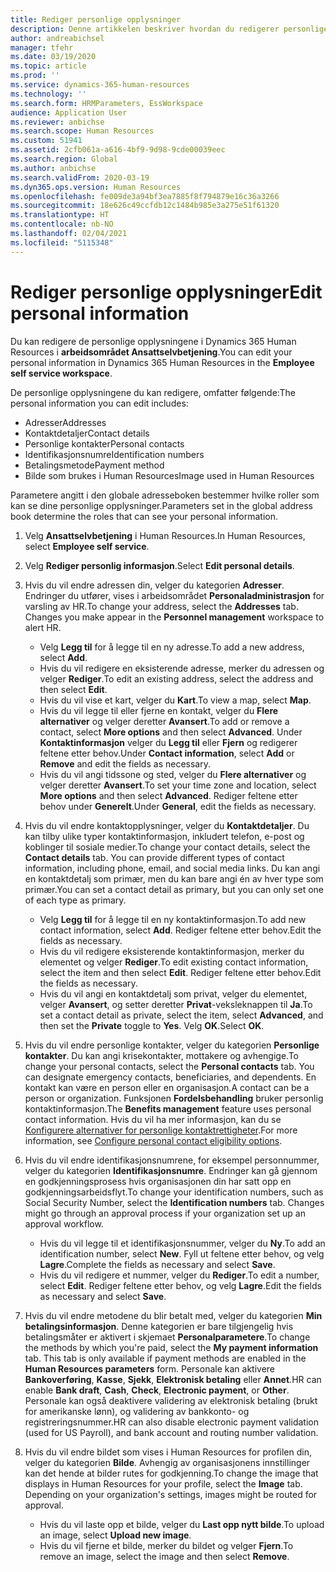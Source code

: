 ```yaml
---
title: Rediger personlige opplysninger
description: Denne artikkelen beskriver hvordan du redigerer personlige opplysninger i selvbetjening for ansatte og ledere.
author: andreabichsel
manager: tfehr
ms.date: 03/19/2020
ms.topic: article
ms.prod: ''
ms.service: dynamics-365-human-resources
ms.technology: ''
ms.search.form: HRMParameters, EssWorkspace
audience: Application User
ms.reviewer: anbichse
ms.search.scope: Human Resources
ms.custom: 51941
ms.assetid: 2cfb061a-a616-4bf9-9d98-9cde00039eec
ms.search.region: Global
ms.author: anbichse
ms.search.validFrom: 2020-03-19
ms.dyn365.ops.version: Human Resources
ms.openlocfilehash: fe009de3a94bf3ea7885f8f794879e16c36a3266
ms.sourcegitcommit: 18e626c49ccfdb12c1484b985e3a275e51f61320
ms.translationtype: HT
ms.contentlocale: nb-NO
ms.lasthandoff: 02/04/2021
ms.locfileid: "5115348"
---
```

# <a name="edit-personal-information"></a><span data-ttu-id="a0219-103">Rediger personlige opplysninger</span><span class="sxs-lookup"><span data-stu-id="a0219-103">Edit personal information</span></span>

<span data-ttu-id="a0219-104">Du kan redigere de personlige opplysningene i Dynamics 365 Human Resources i **arbeidsområdet Ansattselvbetjening**.</span><span class="sxs-lookup"><span data-stu-id="a0219-104">You can edit your personal information in Dynamics 365 Human Resources in the **Employee self service workspace**.</span></span>

<span data-ttu-id="a0219-105">De personlige opplysningene du kan redigere, omfatter følgende:</span><span class="sxs-lookup"><span data-stu-id="a0219-105">The personal information you can edit includes:</span></span>

- <span data-ttu-id="a0219-106">Adresser</span><span class="sxs-lookup"><span data-stu-id="a0219-106">Addresses</span></span>
- <span data-ttu-id="a0219-107">Kontaktdetaljer</span><span class="sxs-lookup"><span data-stu-id="a0219-107">Contact details</span></span>
- <span data-ttu-id="a0219-108">Personlige kontakter</span><span class="sxs-lookup"><span data-stu-id="a0219-108">Personal contacts</span></span>
- <span data-ttu-id="a0219-109">Identifikasjonsnumre</span><span class="sxs-lookup"><span data-stu-id="a0219-109">Identification numbers</span></span>
- <span data-ttu-id="a0219-110">Betalingsmetode</span><span class="sxs-lookup"><span data-stu-id="a0219-110">Payment method</span></span>
- <span data-ttu-id="a0219-111">Bilde som brukes i Human Resources</span><span class="sxs-lookup"><span data-stu-id="a0219-111">Image used in Human Resources</span></span>

<span data-ttu-id="a0219-112">Parametere angitt i den globale adresseboken bestemmer hvilke roller som kan se dine personlige opplysninger.</span><span class="sxs-lookup"><span data-stu-id="a0219-112">Parameters set in the global address book determine the roles that can see your personal information.</span></span>

1. <span data-ttu-id="a0219-113">Velg **Ansattselvbetjening** i Human Resources.</span><span class="sxs-lookup"><span data-stu-id="a0219-113">In Human Resources, select **Employee self service**.</span></span>

2. <span data-ttu-id="a0219-114">Velg **Rediger personlig informasjon**.</span><span class="sxs-lookup"><span data-stu-id="a0219-114">Select **Edit personal details**.</span></span>

3. <span data-ttu-id="a0219-115">Hvis du vil endre adressen din, velger du kategorien **Adresser**. Endringer du utfører, vises i arbeidsområdet **Personaladministrasjon** for varsling av HR.</span><span class="sxs-lookup"><span data-stu-id="a0219-115">To change your address, select the **Addresses** tab. Changes you make appear in the **Personnel management** workspace to alert HR.</span></span> 

    - <span data-ttu-id="a0219-116">Velg **Legg til** for å legge til en ny adresse.</span><span class="sxs-lookup"><span data-stu-id="a0219-116">To add a new address, select **Add**.</span></span>
    - <span data-ttu-id="a0219-117">Hvis du vil redigere en eksisterende adresse, merker du adressen og velger **Rediger**.</span><span class="sxs-lookup"><span data-stu-id="a0219-117">To edit an existing address, select the address and then select **Edit**.</span></span>
    - <span data-ttu-id="a0219-118">Hvis du vil vise et kart, velger du **Kart**.</span><span class="sxs-lookup"><span data-stu-id="a0219-118">To view a map, select **Map**.</span></span>
    - <span data-ttu-id="a0219-119">Hvis du vil legge til eller fjerne en kontakt, velger du **Flere alternativer** og velger deretter **Avansert**.</span><span class="sxs-lookup"><span data-stu-id="a0219-119">To add or remove a contact, select **More options** and then select **Advanced**.</span></span> <span data-ttu-id="a0219-120">Under **Kontaktinformasjon** velger du **Legg til** eller **Fjern** og redigerer feltene etter behov.</span><span class="sxs-lookup"><span data-stu-id="a0219-120">Under **Contact information**, select **Add** or **Remove** and edit the fields as necessary.</span></span>
    - <span data-ttu-id="a0219-121">Hvis du vil angi tidssone og sted, velger du **Flere alternativer** og velger deretter **Avansert**.</span><span class="sxs-lookup"><span data-stu-id="a0219-121">To set your time zone and location, select **More options** and then select **Advanced**.</span></span> <span data-ttu-id="a0219-122">Rediger feltene etter behov under **Generelt**.</span><span class="sxs-lookup"><span data-stu-id="a0219-122">Under **General**, edit the fields as necessary.</span></span>

4. <span data-ttu-id="a0219-123">Hvis du vil endre kontaktopplysninger, velger du **Kontaktdetaljer**. Du kan tilby ulike typer kontaktinformasjon, inkludert telefon, e-post og koblinger til sosiale medier.</span><span class="sxs-lookup"><span data-stu-id="a0219-123">To change your contact details, select the **Contact details** tab. You can provide different types of contact information, including phone, email, and social media links.</span></span> <span data-ttu-id="a0219-124">Du kan angi en kontaktdetalj som primær, men du kan bare angi én av hver type som primær.</span><span class="sxs-lookup"><span data-stu-id="a0219-124">You can set a contact detail as primary, but you can only set one of each type as primary.</span></span> 

    - <span data-ttu-id="a0219-125">Velg **Legg til** for å legge til en ny kontaktinformasjon.</span><span class="sxs-lookup"><span data-stu-id="a0219-125">To add new contact information, select **Add**.</span></span> <span data-ttu-id="a0219-126">Rediger feltene etter behov.</span><span class="sxs-lookup"><span data-stu-id="a0219-126">Edit the fields as necessary.</span></span>
    - <span data-ttu-id="a0219-127">Hvis du vil redigere eksisterende kontaktinformasjon, merker du elementet og velger **Rediger**.</span><span class="sxs-lookup"><span data-stu-id="a0219-127">To edit existing contact information, select the item and then select **Edit**.</span></span> <span data-ttu-id="a0219-128">Rediger feltene etter behov.</span><span class="sxs-lookup"><span data-stu-id="a0219-128">Edit the fields as necessary.</span></span>
    - <span data-ttu-id="a0219-129">Hvis du vil angi en kontaktdetalj som privat, velger du elementet, velger **Avansert**, og setter deretter **Privat**-veksleknappen til **Ja**.</span><span class="sxs-lookup"><span data-stu-id="a0219-129">To set a contact detail as private, select the item, select **Advanced**, and then set the **Private** toggle to **Yes**.</span></span> <span data-ttu-id="a0219-130">Velg **OK**.</span><span class="sxs-lookup"><span data-stu-id="a0219-130">Select **OK**.</span></span>
  
5. <span data-ttu-id="a0219-131">Hvis du vil endre personlige kontakter, velger du kategorien **Personlige kontakter**. Du kan angi krisekontakter, mottakere og avhengige.</span><span class="sxs-lookup"><span data-stu-id="a0219-131">To change your personal contacts, select the **Personal contacts** tab. You can designate emergency contacts, beneficiaries, and dependents.</span></span> <span data-ttu-id="a0219-132">En kontakt kan være en person eller en organisasjon.</span><span class="sxs-lookup"><span data-stu-id="a0219-132">A contact can be a person or organization.</span></span> <span data-ttu-id="a0219-133">Funksjonen **Fordelsbehandling** bruker personlig kontaktinformasjon.</span><span class="sxs-lookup"><span data-stu-id="a0219-133">The **Benefits management** feature uses personal contact information.</span></span> <span data-ttu-id="a0219-134">Hvis du vil ha mer informasjon, kan du se [Konfigurere alternativer for personlige kontaktrettigheter](hr-benefits-setup-contact-eligibility-options.md).</span><span class="sxs-lookup"><span data-stu-id="a0219-134">For more information, see [Configure personal contact eligibility options](hr-benefits-setup-contact-eligibility-options.md).</span></span>

6. <span data-ttu-id="a0219-135">Hvis du vil endre identifikasjonsnumrene, for eksempel personnummer, velger du kategorien **Identifikasjonsnumre**. Endringer kan gå gjennom en godkjenningsprosess hvis organisasjonen din har satt opp en godkjenningsarbeidsflyt.</span><span class="sxs-lookup"><span data-stu-id="a0219-135">To change your identification numbers, such as Social Security Number, select the **Identification numbers** tab. Changes might go through an approval process if your organization set up an approval workflow.</span></span>

    - <span data-ttu-id="a0219-136">Hvis du vil legge til et identifikasjonsnummer, velger du **Ny**.</span><span class="sxs-lookup"><span data-stu-id="a0219-136">To add an identification number, select **New**.</span></span> <span data-ttu-id="a0219-137">Fyll ut feltene etter behov, og velg **Lagre**.</span><span class="sxs-lookup"><span data-stu-id="a0219-137">Complete the fields as necessary and select **Save**.</span></span>
    - <span data-ttu-id="a0219-138">Hvis du vil redigere et nummer, velger du **Rediger**.</span><span class="sxs-lookup"><span data-stu-id="a0219-138">To edit a number, select **Edit**.</span></span> <span data-ttu-id="a0219-139">Rediger feltene etter behov, og velg **Lagre**.</span><span class="sxs-lookup"><span data-stu-id="a0219-139">Edit the fields as necessary and select **Save**.</span></span>

7. <span data-ttu-id="a0219-140">Hvis du vil endre metodene du blir betalt med, velger du kategorien **Min betalingsinformasjon**. Denne kategorien er bare tilgjengelig hvis betalingsmåter er aktivert i skjemaet **Personalparametere**.</span><span class="sxs-lookup"><span data-stu-id="a0219-140">To change the methods by which you're paid, select the **My payment information** tab. This tab is only available if payment methods are enabled in the **Human Resources parameters** form.</span></span> <span data-ttu-id="a0219-141">Personale kan aktivere **Bankoverføring**, **Kasse**, **Sjekk**, **Elektronisk betaling** eller **Annet**.</span><span class="sxs-lookup"><span data-stu-id="a0219-141">HR can enable **Bank draft**, **Cash**, **Check**, **Electronic payment**, or **Other**.</span></span> <span data-ttu-id="a0219-142">Personale kan også deaktivere validering av elektronisk betaling (brukt for amerikanske lønn), og validering av bankkonto- og registreringsnummer.</span><span class="sxs-lookup"><span data-stu-id="a0219-142">HR can also disable electronic payment validation (used for US Payroll), and bank account and routing number validation.</span></span>

8. <span data-ttu-id="a0219-143">Hvis du vil endre bildet som vises i Human Resources for profilen din, velger du kategorien **Bilde**. Avhengig av organisasjonens innstillinger kan det hende at bilder rutes for godkjenning.</span><span class="sxs-lookup"><span data-stu-id="a0219-143">To change the image that displays in Human Resources for your profile, select the **Image** tab. Depending on your organization's settings, images might be routed for approval.</span></span>

    - <span data-ttu-id="a0219-144">Hvis du vil laste opp et bilde, velger du **Last opp nytt bilde**.</span><span class="sxs-lookup"><span data-stu-id="a0219-144">To upload an image, select **Upload new image**.</span></span>
    - <span data-ttu-id="a0219-145">Hvis du vil fjerne et bilde, merker du bildet og velger **Fjern**.</span><span class="sxs-lookup"><span data-stu-id="a0219-145">To remove an image, select the image and then select **Remove**.</span></span>

